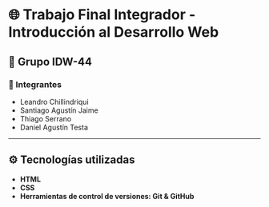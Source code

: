 # 🌐 Trabajo Final Integrador - Introducción al Desarrollo Web  

## 📌 Grupo **IDW-44**

### 👥 Integrantes  
- Leandro Chillindriqui  
- Santiago Agustín Jaime  
- Thiago Serrano  
- Daniel Agustín Testa  

---

## ⚙️ Tecnologías utilizadas  
- **HTML**  
- **CSS**
- **Herramientas de control de versiones: Git & GitHub**  
